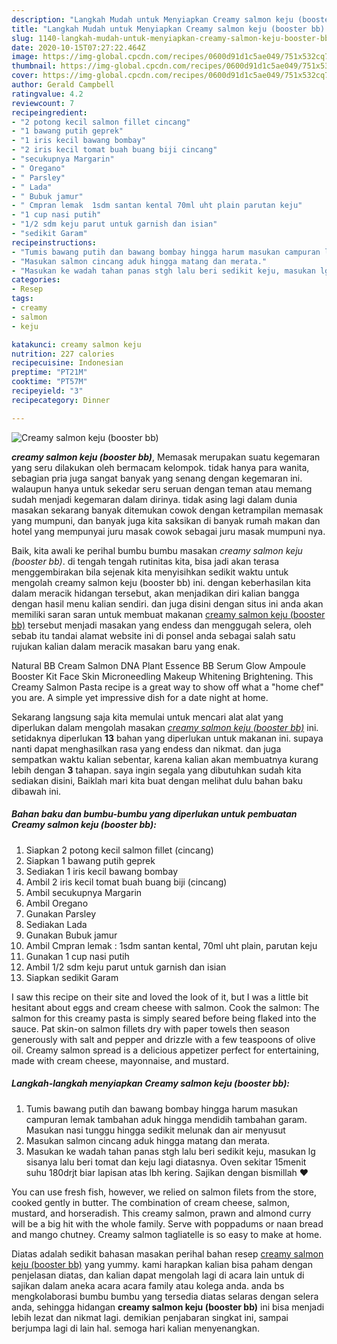 ```yaml
---
description: "Langkah Mudah untuk Menyiapkan Creamy salmon keju (booster bb) yang simpel"
title: "Langkah Mudah untuk Menyiapkan Creamy salmon keju (booster bb) yang simpel"
slug: 1140-langkah-mudah-untuk-menyiapkan-creamy-salmon-keju-booster-bb-yang-simpel
date: 2020-10-15T07:27:22.464Z
image: https://img-global.cpcdn.com/recipes/0600d91d1c5ae049/751x532cq70/creamy-salmon-keju-booster-bb-foto-resep-utama.jpg
thumbnail: https://img-global.cpcdn.com/recipes/0600d91d1c5ae049/751x532cq70/creamy-salmon-keju-booster-bb-foto-resep-utama.jpg
cover: https://img-global.cpcdn.com/recipes/0600d91d1c5ae049/751x532cq70/creamy-salmon-keju-booster-bb-foto-resep-utama.jpg
author: Gerald Campbell
ratingvalue: 4.2
reviewcount: 7
recipeingredient:
- "2 potong kecil salmon fillet cincang"
- "1 bawang putih geprek"
- "1 iris kecil bawang bombay"
- "2 iris kecil tomat buah buang biji cincang"
- "secukupnya Margarin"
- " Oregano"
- " Parsley"
- " Lada"
- " Bubuk jamur"
- " Cmpran lemak  1sdm santan kental 70ml uht plain parutan keju"
- "1 cup nasi putih"
- "1/2 sdm keju parut untuk garnish dan isian"
- "sedikit Garam"
recipeinstructions:
- "Tumis bawang putih dan bawang bombay hingga harum masukan campuran lemak tambahan aduk hingga mendidih tambahan garam. Masukan nasi tunggu hingga sedikit melunak dan air menyusut"
- "Masukan salmon cincang aduk hingga matang dan merata."
- "Masukan ke wadah tahan panas stgh lalu beri sedikit keju, masukan lg sisanya lalu beri tomat dan keju lagi diatasnya. Oven sekitar 15menit suhu 180drjt biar lapisan atas lbh kering. Sajikan dengan bismillah ❤"
categories:
- Resep
tags:
- creamy
- salmon
- keju

katakunci: creamy salmon keju 
nutrition: 227 calories
recipecuisine: Indonesian
preptime: "PT21M"
cooktime: "PT57M"
recipeyield: "3"
recipecategory: Dinner

---
```



![Creamy salmon keju (booster bb)](https://img-global.cpcdn.com/recipes/0600d91d1c5ae049/751x532cq70/creamy-salmon-keju-booster-bb-foto-resep-utama.jpg)

<b><i>creamy salmon keju (booster bb)</i></b>, Memasak merupakan suatu kegemaran yang seru dilakukan oleh bermacam kelompok. tidak hanya para wanita, sebagian pria juga sangat banyak yang senang dengan kegemaran ini. walaupun hanya untuk sekedar seru seruan dengan teman atau memang sudah menjadi kegemaran dalam dirinya. tidak asing lagi dalam dunia masakan sekarang banyak ditemukan cowok dengan ketrampilan memasak yang mumpuni, dan banyak juga kita saksikan di banyak rumah makan dan hotel yang mempunyai juru masak cowok sebagai juru masak mumpuni nya.

Baik, kita awali ke perihal bumbu bumbu masakan <i>creamy salmon keju (booster bb)</i>. di tengah tengah rutinitas kita, bisa jadi akan terasa menggembirakan bila sejenak kita menyisihkan sedikit waktu untuk mengolah creamy salmon keju (booster bb) ini. dengan keberhasilan kita dalam meracik hidangan tersebut, akan menjadikan diri kalian bangga dengan hasil menu kalian sendiri. dan juga disini dengan situs ini anda akan memiliki saran saran untuk membuat makanan <u>creamy salmon keju (booster bb)</u> tersebut menjadi masakan yang endess dan menggugah selera, oleh sebab itu tandai alamat website ini di ponsel anda sebagai salah satu rujukan kalian dalam meracik masakan baru yang enak.

Natural BB Cream Salmon DNA Plant Essence BB Serum Glow Ampoule Booster Kit Face Skin Microneedling Makeup Whitening Brightening. This Creamy Salmon Pasta recipe is a great way to show off what a &#34;home chef&#34; you are. A simple yet impressive dish for a date night at home.


Sekarang langsung saja kita memulai untuk mencari alat alat yang diperlukan dalam mengolah masakan <u><i>creamy salmon keju (booster bb)</i></u> ini. setidaknya diperlukan <b>13</b> bahan yang diperlukan untuk makanan ini. supaya nanti dapat menghasilkan rasa yang endess dan nikmat. dan juga sempatkan waktu kalian sebentar, karena kalian akan membuatnya kurang lebih dengan <b>3</b> tahapan. saya ingin segala yang dibutuhkan sudah kita sediakan disini, Baiklah mari kita buat dengan melihat dulu bahan baku dibawah ini.

<!--inarticleads1-->

##### Bahan baku dan bumbu-bumbu yang diperlukan untuk pembuatan Creamy salmon keju (booster bb):

1. Siapkan 2 potong kecil salmon fillet (cincang)
1. Siapkan 1 bawang putih geprek
1. Sediakan 1 iris kecil bawang bombay
1. Ambil 2 iris kecil tomat buah buang biji (cincang)
1. Ambil secukupnya Margarin
1. Ambil  Oregano
1. Gunakan  Parsley
1. Sediakan  Lada
1. Gunakan  Bubuk jamur
1. Ambil  Cmpran lemak : 1sdm santan kental, 70ml uht plain, parutan keju
1. Gunakan 1 cup nasi putih
1. Ambil 1/2 sdm keju parut untuk garnish dan isian
1. Siapkan sedikit Garam


I saw this recipe on their site and loved the look of it, but I was a little bit hesitant about eggs and cream cheese with salmon. Cook the salmon: The salmon for this creamy pasta is simply seared before being flaked into the sauce. Pat skin-on salmon fillets dry with paper towels then season generously with salt and pepper and drizzle with a few teaspoons of olive oil. Creamy salmon spread is a delicious appetizer perfect for entertaining, made with cream cheese, mayonnaise, and mustard. 

<!--inarticleads2-->

##### Langkah-langkah menyiapkan Creamy salmon keju (booster bb):

1. Tumis bawang putih dan bawang bombay hingga harum masukan campuran lemak tambahan aduk hingga mendidih tambahan garam. Masukan nasi tunggu hingga sedikit melunak dan air menyusut
1. Masukan salmon cincang aduk hingga matang dan merata.
1. Masukan ke wadah tahan panas stgh lalu beri sedikit keju, masukan lg sisanya lalu beri tomat dan keju lagi diatasnya. Oven sekitar 15menit suhu 180drjt biar lapisan atas lbh kering. Sajikan dengan bismillah ❤


You can use fresh fish, however, we relied on salmon filets from the store, cooked gently in butter. The combination of cream cheese, salmon, mustard, and horseradish. This creamy salmon, prawn and almond curry will be a big hit with the whole family. Serve with poppadums or naan bread and mango chutney. Creamy salmon tagliatelle is so easy to make at home. 

Diatas adalah sedikit bahasan masakan perihal bahan resep <u>creamy salmon keju (booster bb)</u> yang yummy. kami harapkan kalian bisa paham dengan penjelasan diatas, dan kalian dapat mengolah lagi di acara lain untuk di sajikan dalam aneka acara acara family atau kolega anda. anda bs mengkolaborasi bumbu bumbu yang tersedia diatas selaras dengan selera anda, sehingga hidangan <b>creamy salmon keju (booster bb)</b> ini bisa menjadi lebih lezat dan nikmat lagi. demikian penjabaran singkat ini, sampai berjumpa lagi di lain hal. semoga hari kalian menyenangkan.

